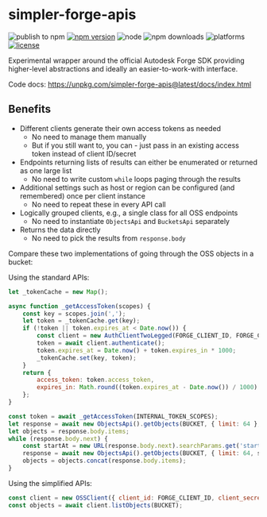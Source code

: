 # simpler-forge-apis

![publish to npm](https://github.com/petrbroz/simpler-forge-apis/workflows/Publish%20to%20NPM/badge.svg)
[![npm version](https://badge.fury.io/js/simpler-forge-apis.svg)](https://badge.fury.io/js/simpler-forge-apis)
![node](https://img.shields.io/node/v/simpler-forge-apis.svg)
![npm downloads](https://img.shields.io/npm/dw/simpler-forge-apis.svg)
![platforms](https://img.shields.io/badge/platform-windows%20%7C%20osx%20%7C%20linux-lightgray.svg)
[![license](https://img.shields.io/badge/license-MIT-blue.svg)](http://opensource.org/licenses/MIT)

Experimental wrapper around the official Autodesk Forge SDK providing higher-level abstractions
and ideally an easier-to-work-with interface.

Code docs: https://unpkg.com/simpler-forge-apis@latest/docs/index.html

## Benefits

- Different clients generate their own access tokens as needed
  - No need to manage them manually
  - But if you still want to, you can - just pass in an existing access token instead of client ID/secret
- Endpoints returning lists of results can either be enumerated or returned as one large list
  - No need to write custom `while` loops paging through the results
- Additional settings such as host or region can be configured (and remembered) once per client instance
  - No need to repeat these in every API call
- Logically grouped clients, e.g., a single class for all OSS endpoints
  - No need to instantiate `ObjectsApi` and `BucketsApi` separately
- Returns the data directly
  - No need to pick the results from `response.body`

Compare these two implementations of going through the OSS objects in a bucket:

Using the standard APIs:

```js
let _tokenCache = new Map();

async function _getAccessToken(scopes) {
    const key = scopes.join(',');
    let token = _tokenCache.get(key);
    if (!token || token.expires_at < Date.now()) {
        const client = new AuthClientTwoLegged(FORGE_CLIENT_ID, FORGE_CLIENT_SECRET, scopes);
        token = await client.authenticate();
        token.expires_at = Date.now() + token.expires_in * 1000;
        _tokenCache.set(key, token);
    }
    return {
        access_token: token.access_token,
        expires_in: Math.round((token.expires_at - Date.now()) / 1000)
    };
}

const token = await _getAccessToken(INTERNAL_TOKEN_SCOPES);
let response = await new ObjectsApi().getObjects(BUCKET, { limit: 64 }, null, token);
let objects = response.body.items;
while (response.body.next) {
    const startAt = new URL(response.body.next).searchParams.get('startAt');
    response = await new ObjectsApi().getObjects(BUCKET, { limit: 64, startAt }, null, token);
    objects = objects.concat(response.body.items);
}
```

Using the simplified APIs:

```js
const client = new OSSClient({ client_id: FORGE_CLIENT_ID, client_secret: FORGE_CLIENT_SECRET });
const objects = await client.listObjects(BUCKET);
```
